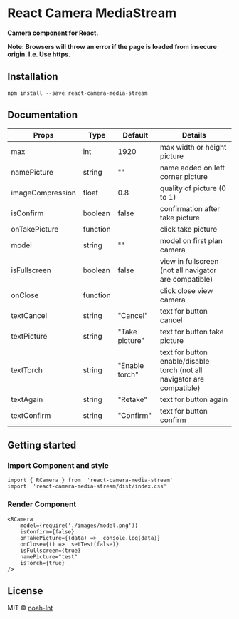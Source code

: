 # React Camera MediaStream

**Camera component for React.**

**Note: Browsers will throw an error if the page is loaded from insecure origin. I.e. Use https.**

## Installation

    npm install --save react-camera-media-stream

## Documentation

| Props | Type | Default | Details |
|--|--|--|--|
| max | int | 1920 | max width or height picture |
| namePicture | string | "" | name added on left corner picture |
| imageCompression | float | 0.8 | quality of picture (0 to 1) |
| isConfirm | boolean | false | confirmation after take picture |
| onTakePicture | function |  | click take picture |
| model | string | "" | model on first plan camera |
| isFullscreen | boolean | false | view in fullscreen (not all navigator are compatible) |
| onClose | function |  | click close view camera |
| textCancel | string | "Cancel" | text for button cancel |
| textPicture | string | "Take  picture" | text for button take picture |
| textTorch | string | "Enable  torch" | text for button enable/disable torch (not all navigator are compatible) |
| textAgain | string | "Retake" | text for button again |
| textConfirm | string | "Confirm" | text for button confirm |


## Getting started

### Import Component and style
    import { RCamera } from  'react-camera-media-stream'
    import  'react-camera-media-stream/dist/index.css'
    
### Render Component
    <RCamera
	    model={require('./images/model.png')}
	    isConfirm={false}
	    onTakePicture={(data) =>  console.log(data)}
		onClose={() =>  setTest(false)}
	    isFullscreen={true}
	    namePicture="test"
	    isTorch={true}
    />

## License

MIT © [noah-lnt](https://github.com/noah-lnt)